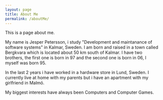 ```yaml
---
layout: page
title: About Me
permalink: /aboutMe/
---
```


This is a page about me.

My name is Jesper Petersson, i study "Development and maintanance of software systems" in Kalmar, Sweden.
I am born and raised in a town called Bergkvara which is located  about 50 km south of Kalmar. I have two brothers,
the first one is born in 97 and the second one is born in 06, I myself was born 95.

In the last 2 years i have worked in a hardware store in Lund, Sweden.
I currently live at home with my parents but i have an apartment with my girlfriend in Malmö.

My biggest interests have always been Computers and Computer Games.
